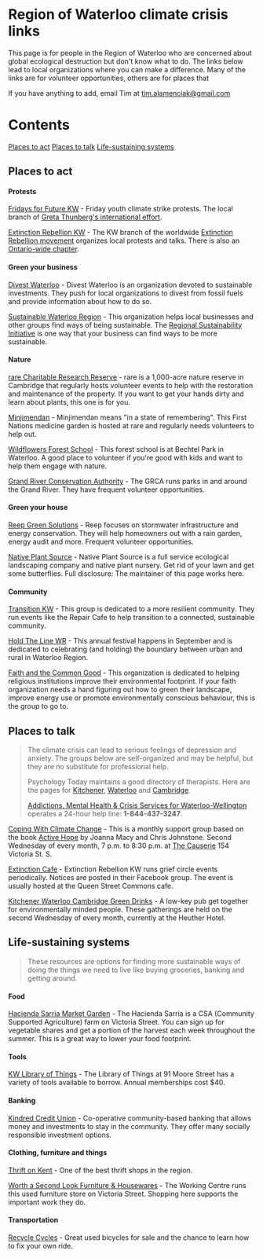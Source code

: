 # Region of Waterloo climate crisis links
This page is for people in the Region of Waterloo who are concerned about global ecological destruction but don't know what to do. The links below lead to local organizations where you can make a difference. Many of the links are for volunteer opportunities, others are for places that

If you have anything to add, email Tim at [tim.alamenciak@gmail.com](mailto:tim.alamenciak@gmail.com)

# Contents

[Places to act](#places-to-act)
[Places to talk](#places-to-talk)
[Life-sustaining systems](#life-sustaining-systems)

## Places to act

#### Protests

[Fridays for Future KW](https://www.facebook.com/fridaysforfuturekw/) - Friday youth climate strike protests. The local branch of [Greta Thunberg's international effort](https://www.fridaysforfuture.org/).

[Extinction Rebellion KW](https://www.facebook.com/groups/ExtinctionRebellionKW/) - The KW branch of the worldwide [Extinction Rebellion movement](https://rebellion.earth) organizes local protests and talks. There is also an [Ontario-wide chapter](https://www.facebook.com/extinctionrebellionontario/).

#### Green your business

[Divest Waterloo](http://divestwaterloo.ca/) - Divest Waterloo is an organization devoted to sustainable investments. They push for local organizations to divest from fossil fuels and provide information about how to do so.

[Sustainable Waterloo Region](https://www.sustainablewaterlooregion.ca/) - This organization helps local businesses and other groups find ways of being sustainable. The [Regional Sustainability Initiative](https://www.sustainablewaterlooregion.ca/join-a-program/regional-sustainability-initiative/) is one way that your business can find ways to be more sustainable.

#### Nature

[rare Charitable Research Reserve](https://raresites.org/volunteer/) - rare is a 1,000-acre nature reserve in Cambridge that regularly hosts volunteer events to help with the restoration and maintenance of the property. If you want to get your hands dirty and learn about plants, this one is for you.

[Minjimendan](http://minjimendan.com/) - Minjimendan means "in a state of remembering". This First Nations medicine garden is hosted at rare and regularly needs volunteers to help out.

[Wildflowers Forest School](http://wildflowersforestschool.ca/) - This forest school is at Bechtel Park in Waterloo. A good place to volunteer if you're good with kids and want to help them engage with nature.

[Grand River Conservation Authority](https://www.grandriver.ca/en/learn-get-involved/volunteer.aspx) - The GRCA runs parks in and around the Grand River. They have frequent volunteer opportunities.

#### Green your house

[Reep Green Solutions](https://reepgreen.ca/) - Reep focuses on stormwater infrastructure and energy conservation. They will help homeowners out with a rain garden, energy audit and more. Frequent volunteer opportunities.

[Native Plant Source](http://www.nativeplantsource.com/) - Native Plant Source is a full service ecological landscaping company and native plant nursery. Get rid of your lawn and get some butterflies. Full disclosure: The maintainer of this page works here.

#### Community

[Transition KW](https://www.facebook.com/TransitionKW/) - This group is dedicated to a more resilient community. They run events like the Repair Cafe to help transition to a connected, sustainable community.

[Hold The Line WR](https://www.facebook.com/HoldtheLineWR/) - This annual festival happens in September and is dedicated to celebrating (and holding) the boundary between urban and rural in Waterloo Region.

[Faith and the Common Good](https://www.faithcommongood.org/kitchener_waterloo) - This organization is dedicated to helping religious institutions improve their environmental footprint. If your faith organization needs a hand figuring out how to green their landscape, improve energy use or promote environmentally conscious behaviour, this is the group to go to.

## Places to talk

>The climate crisis can lead to serious feelings of depression and anxiety. The groups below are self-organized and may be helpful, but they are no substitute for professional help.
>
>Psychology Today maintains a good directory of therapists. Here are the pages for [Kitchener](https://www.psychologytoday.com/ca/therapists/on/kitchener), [Waterloo](https://www.psychologytoday.com/ca/therapists/on/waterloo) and [Cambridge](https://www.psychologytoday.com/ca/therapists/on/cambridge).
>
>[Addictions, Mental Health & Crisis Services for Waterloo-Wellington](http://here247.ca/) operates a 24-hour help line: **1-844-437-3247**.

[Coping With Climate Change](https://www.facebook.com/events/2349419085302733/) - This is a monthly support group based on the book [Active Hope](https://www.activehope.info/) by Joanna Macy and Chris Johnstone. Second Wednesday of every month, 7 p.m. to 8:30 p.m. at [The Causerie](https://www.marit.ca/) 154 Victoria St. S.

[Extinction Cafe](https://www.facebook.com/groups/ExtinctionRebellionKW/) - Extinction Rebellion KW runs grief circle events periodically. Notices are posted in their Facebook group. The event is usually hosted at the Queen Street Commons cafe.

[Kitchener Waterloo Cambridge Green Drinks](http://www.greendrinks.org/ON/Kitchener%20Waterloo%20Cambridge) - A low-key pub get together for environmentally minded people. These gatherings are held on the second Wednesday of every month, currently at the Heuther Hotel.

## Life-sustaining systems

>These resources are options for finding more sustainable ways of doing the things we need to live like buying groceries, banking and getting around.

#### Food

[Hacienda Sarria Market Garden](https://www.theworkingcentre.org/hacienda-sarria-market-garden/518) - The Hacienda Sarria is a CSA (Community Supported Agriculture) farm on Victoria Street. You can sign up for vegetable shares and get a portion of the harvest each week throughout the summer. This is a great way to lower your food footprint.

#### Tools

[KW Library of Things](http://kwlot.ca) - The Library of Things at 91 Moore Street has a variety of tools available to borrow. Annual memberships cost $40.

#### Banking

[Kindred Credit Union](https://www.kindredcu.com/) - Co-operative community-based banking that allows money and investments to stay in the community. They offer many socially responsible investment options.

#### Clothing, furniture and things

[Thrift on Kent](http://thriftonkent.com/) - One of the best thrift shops in the region.

[Worth a Second Look Furniture & Housewares](https://www.theworkingcentre.org/worth-second-look/166) - The Working Centre runs this used furniture store on Victoria Street. Shopping here supports the important work they do.

#### Transportation

[Recycle Cycles](https://www.theworkingcentre.org/recycle-cycles/153) - Great used bicycles for sale and the chance to learn how to fix your own ride.

